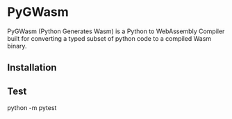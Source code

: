 # PyGWasm

PyGWasm (Python Generates Wasm) is a Python to WebAssembly Compiler built for converting a typed subset of python  code to a compiled Wasm binary.

## Installation

## Test

python -m pytest